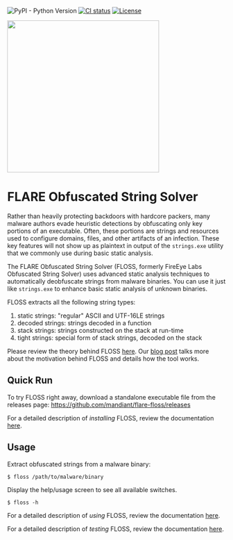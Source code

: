 ![PyPI - Python Version](https://img.shields.io/pypi/pyversions/flare-floss)
[![CI status](https://github.com/mandiant/flare-floss/workflows/CI/badge.svg)](https://github.com/mandiant/flare-floss/actions?query=workflow%3ACI+event%3Apush+branch%3Amaster)
[![License](https://img.shields.io/badge/license-Apache--2.0-green.svg)](LICENSE.txt)

<img src="https://raw.githubusercontent.com/mandiant/flare-floss/master/resources/logo.png" width="350"/>

# FLARE Obfuscated String Solver

Rather than heavily protecting backdoors with hardcore packers, many
malware authors evade heuristic detections by obfuscating only key
portions of an executable. Often, these portions are strings and resources
used to configure domains, files, and other artifacts of an infection.
These key features will not show up as plaintext in output of the `strings.exe` utility
that we commonly use during basic static analysis.

The FLARE Obfuscated String Solver (FLOSS, formerly FireEye Labs Obfuscated String Solver) uses advanced
static analysis techniques to automatically deobfuscate strings from
malware binaries. You can use it just like `strings.exe` to enhance
basic static analysis of unknown binaries.

FLOSS extracts all the following string types:
1. static strings: "regular" ASCII and UTF-16LE strings
2. decoded strings: strings decoded in a function
3. stack strings: strings constructed on the stack at run-time
4. tight strings: special form of stack strings, decoded on the stack

Please review the theory behind FLOSS [here](doc/theory.md). Our [blog post](https://www.mandiant.com/resources/automatically-extracting-obfuscated-strings) talks more about the motivation behind FLOSS and details how the tool works.


## Quick Run
To try FLOSS right away, download a standalone executable file from the releases page:
https://github.com/mandiant/flare-floss/releases

For a detailed description of *installing* FLOSS, review the documentation
 [here](doc/installation.md).


## Usage
Extract obfuscated strings from a malware binary:

    $ floss /path/to/malware/binary

Display the help/usage screen to see all available switches.

    $ floss -h

For a detailed description of *using* FLOSS, review the documentation
 [here](doc/usage.md).

For a detailed description of *testing* FLOSS, review the documentation
 [here](doc/test.md).
